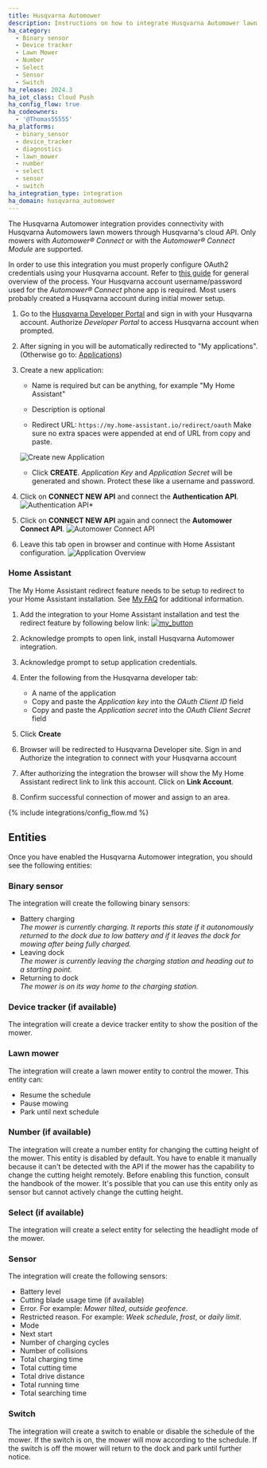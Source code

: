 ```yaml
---
title: Husqvarna Automower
description: Instructions on how to integrate Husqvarna Automower lawn mowers into Home Assistant.
ha_category:
  - Binary sensor
  - Device tracker
  - Lawn Mower
  - Number
  - Select
  - Sensor
  - Switch
ha_release: 2024.3
ha_iot_class: Cloud Push
ha_config_flow: true
ha_codeowners:
  - '@Thomas55555'
ha_platforms:
  - binary_sensor
  - device_tracker
  - diagnostics
  - lawn_mower
  - number
  - select
  - sensor
  - switch
ha_integration_type: integration
ha_domain: husqvarna_automower
---
```


The Husqvarna Automower integration provides connectivity with Husqvarna Automowers lawn mowers through Husqvarna's cloud API. Only mowers with *Automower® Connect* or with the *Automower® Connect Module* are supported.

In order to use this integration you must properly configure OAuth2 credentials using your Husqvarna account.  Refer to [this guide](https://developer.husqvarnagroup.cloud/docs/get-started) for general overview of the process.
Your Husqvarna account username/password used for the *Automower® Connect*  phone app is required.  Most users probably created a Husqvarna account during initial mower setup.

1. Go to the [Husqvarna Developer Portal](https://developer.husqvarnagroup.cloud) and sign in with your Husqvarna account. Authorize *Developer Portal* to access Husqvarna account when prompted.

2. After signing in you will be automatically redirected to "My applications". (Otherwise go to: [Applications](https://developer.husqvarnagroup.cloud/applications))

3. Create a new application:
   - Name is required but can be anything, for example "My Home Assistant"

   - Description is optional

   - Redirect URL: `https://my.home-assistant.io/redirect/oauth`
     Make sure no extra spaces were appended at end of URL from copy and paste.

    ![Create new Application](/images/integrations/husqvarna_automower/create_new_application.png)

   - Click **CREATE**.  *Application Key* and *Application Secret* will be generated and shown.  Protect these like a username and password.

4. Click on **CONNECT NEW API** and connect the **Authentication API**.
   ![Authentication API*](/images/integrations/husqvarna_automower/connect_authentication_api.png)

5. Click on **CONNECT NEW API** again and connect the **Automower Connect API**.
   ![Automower Connect API](/images/integrations/husqvarna_automower/connect_automower_api.png)

6. Leave this tab open in browser and continue with Home Assistant configuration.
   ![Application Overview](/images/integrations/husqvarna_automower/application_overview.png)

### Home Assistant

The My Home Assistant redirect feature needs to be setup to redirect to your Home Assistant installation. See [My FAQ](https://my.home-assistant.io/faq) for additional information.

1. Add the integration to your Home Assistant installation and test the redirect feature by following below link:
   [![my_button](https://my.home-assistant.io/badges/config_flow_start.svg)](https://my.home-assistant.io/redirect/config_flow_start/?domain=husqvarna_automower)

2. Acknowledge prompts to open link, install Husqvarna Automower integration.

3. Acknowledge prompt to setup application credentials.

4. Enter the following from the Husqvarna developer tab:

   - A name of the application
   - Copy and paste the *Application key* into the *OAuth Client ID* field
   - Copy and paste the *Application secret* into the *OAuth Client Secret* field

5. Click **Create**

6. Browser will be redirected to Husqvarna Developer site.  Sign in and Authorize the integration to connect with your Husqvarna account

7. After authorizing the integration the browser will show the My Home Assistant redirect link to link this account.  Click on **Link Account**.

8. Confirm successful connection of mower and assign to an area.

{% include integrations/config_flow.md %}

## Entities

Once you have enabled the Husqvarna Automower integration, you should see the following entities:

### Binary sensor

The integration will create the following binary sensors:

- Battery charging  
  *The mower is currently charging. It reports this state if it autonomously returned to the dock due to low battery and if it leaves the dock for mowing after being fully charged.*
- Leaving dock  
  *The mower is currently leaving the charging station and heading out to a starting point.*
- Returning to dock  
  *The mower is on its way home to the charging station.*

### Device tracker (if available)

The integration will create a device tracker entity to show the position of the mower.

### Lawn mower

The integration will create a lawn mower entity to control the mower. This entity can:

- Resume the schedule
- Pause mowing
- Park until next schedule

### Number (if available)

The integration will create a number entity for changing the cutting height of the mower. This entity is disabled by default. You have to enable it manually because it can't be detected with the API if the mower has the capability to change the cutting height remotely. Before enabling this function, consult the handbook of the mower. It's possible that you can use this entity only as sensor but cannot actively change the cutting height.

### Select (if available)

The integration will create a select entity for selecting the headlight mode of the mower.

### Sensor

The integration will create the following sensors:

- Battery level
- Cutting blade usage time (if available)
- Error. For example: *Mower tilted*, *outside geofence*.
- Restricted reason. For example: *Week schedule*, *frost*, or *daily limit*.
- Mode
- Next start
- Number of charging cycles
- Number of collisions
- Total charging time
- Total cutting time
- Total drive distance
- Total running time
- Total searching time

### Switch

The integration will create a switch to enable or disable the schedule of the mower. If the switch is on, the mower will mow according to the schedule. If the switch is off the mower will return to the dock and park until further notice.
